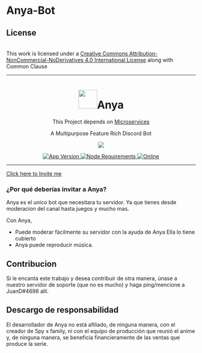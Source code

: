 # Anya-Bot

## License
<br />This work is licensed under a <a rel="license" href="http://creativecommons.org/licenses/by-nc-nd/4.0/">Creative Commons Attribution-NonCommercial-NoDerivatives 4.0 International License</a> along with Common Clause


---

<h1 align="center"> <img src='https://www.egames.news/__export/1651440651304/sites/debate/img/2022/05/01/anya_spy_xfamily.jpg_172596871.jpg' height='50'>Anya</h1>
<p align="center">This Project depends on <a href="https://github.com/BearTS/tamako-microservices">Microservices</a></p>
<p align="center"> A Multipurpose Feature Rich Discord Bot </p>

<p align="center">
  <a href="http://forthebadge.com/">
    <img src="http://forthebadge.com/images/badges/built-with-love.svg"/>
  </a>
</p>

<p align="center">
  <a href="https://github.com/Ghost-ofc/Anya-Bot">
    <img src="https://img.shields.io/github/package-json/v/BearTS/tamako/main?color=pink&label=Current%20Version" alt="App Version" />
  </a>
  <a href="https://nodejs.org/dist/latest-v16.x/">
    <img src="https://img.shields.io/static/v1?label=node&message=>=16.0.0&color=success&logo=Node.js&logoColor=white" alt="Node Requirements">
  </a>
  <!-- <a href="https://github.com/Ghost-ofc/Anya-Bot">
    <img src="https://i0.wp.com/codigoespagueti.com/wp-content/uploads/2022/06/Soy-x-family-anya-hija-biologica.jpg?resize=1280%2C720&quality=80&ssl=1" alt="build">
  </a> -->
  <a href="https://discord.gg/D4auUu32">
    <img src="https://img.shields.io/discord/744871453060759682?color=%237289DA&label=Support&logo=discord&logoColor=white" alt="Online">
  </a>
</p>
<p align="center">
  
</p>

---

[Click here to Invite me](https://discord.com/api/oauth2/authorize?client_id=826469305759694848&permissions=1644971949559&scope=bot%20applications.commands)

### ¿Por qué deberías invitar a Anya?
Anya es el unico bot que necesitara tu servidor.
Ya que tienes desde moderacion del canal hasta juegos y mucho mas.

Con Anya, 
- Puede moderar fácilmente su servidor con la ayuda de Anya Ella lo tiene cubierto
- Anya puede reproducir música.


## Contribucion
Si le encanta este trabajo y desea contribuir de otra manera, únase a nuestro servidor de soporte (que no es mucho) y haga ping/mencione a JuanD#4698 allí.


## Descargo de responsabilidad
El desarrollador de Anya no está afiliado, de ninguna manera, con el creador de Spy x family, ni con el equipo de producción que reunió el anime y, de ninguna manera, se beneficia financieramente de las ventas que produce la serie.
